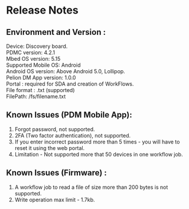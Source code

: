 <h1 id="features">Release Notes</h1>

## Environment and Version :
Device: Discovery board.<br>
PDMC version: 4.2.1<br>
Mbed OS version: 5.15<br>
Supported Mobile OS: Android<br>
Android OS version: Above Android 5.0, Lollipop.<br>
Pelion DM App version: 1.0.0<br>
Portal : required for SDA and creation of WorkFlows.<br>
File format : .txt (supported)<br>
FilePath: /fs/filename.txt <br>

## Known Issues (PDM Mobile App): 
<!-- How this will impact user and What will not work under which circumstances ? -->
1. Forgot password, not supported. 
2. 2FA (Two factor authentication), not supported.
3. If you enter incorrect password more than 5 times - you will have to reset it using the web portal.
4. Limitation - Not supported more that 50 devices in one workflow job.

## Known Issues (Firmware) :

1. A workflow job to read a file of size more than 200 bytes is not supported.
2. Write operation max limit - 1.7kb.